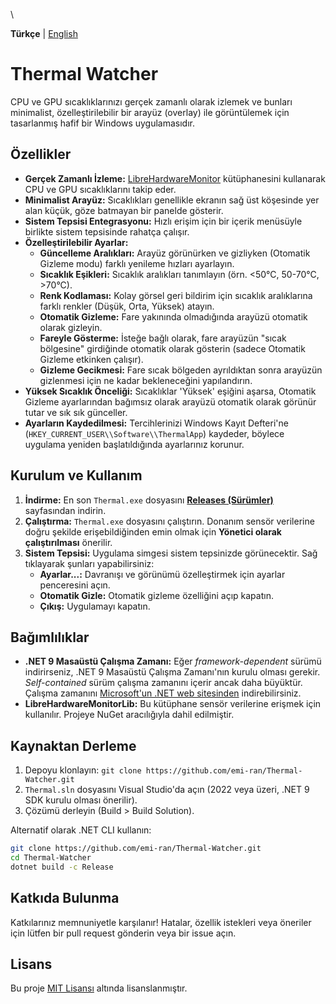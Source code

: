 \
<!-- Language Switcher -->
**Türkçe** | [English](README.md)

# Thermal Watcher

CPU ve GPU sıcaklıklarınızı gerçek zamanlı olarak izlemek ve bunları minimalist, özelleştirilebilir bir arayüz (overlay) ile görüntülemek için tasarlanmış hafif bir Windows uygulamasıdır.


## Özellikler

*   **Gerçek Zamanlı İzleme:** [LibreHardwareMonitor](https://github.com/LibreHardwareMonitor/LibreHardwareMonitor) kütüphanesini kullanarak CPU ve GPU sıcaklıklarını takip eder.
*   **Minimalist Arayüz:** Sıcaklıkları genellikle ekranın sağ üst köşesinde yer alan küçük, göze batmayan bir panelde gösterir.
*   **Sistem Tepsisi Entegrasyonu:** Hızlı erişim için bir içerik menüsüyle birlikte sistem tepsisinde rahatça çalışır.
*   **Özelleştirilebilir Ayarlar:**
    *   **Güncelleme Aralıkları:** Arayüz görünürken ve gizliyken (Otomatik Gizleme modu) farklı yenileme hızları ayarlayın.
    *   **Sıcaklık Eşikleri:** Sıcaklık aralıkları tanımlayın (örn. <50°C, 50-70°C, >70°C).
    *   **Renk Kodlaması:** Kolay görsel geri bildirim için sıcaklık aralıklarına farklı renkler (Düşük, Orta, Yüksek) atayın.
    *   **Otomatik Gizleme:** Fare yakınında olmadığında arayüzü otomatik olarak gizleyin.
    *   **Fareyle Gösterme:** İsteğe bağlı olarak, fare arayüzün "sıcak bölgesine" girdiğinde otomatik olarak gösterin (sadece Otomatik Gizleme etkinken çalışır).
    *   **Gizleme Gecikmesi:** Fare sıcak bölgeden ayrıldıktan sonra arayüzün gizlenmesi için ne kadar bekleneceğini yapılandırın.
*   **Yüksek Sıcaklık Önceliği:** Sıcaklıklar 'Yüksek' eşiğini aşarsa, Otomatik Gizleme ayarlarından bağımsız olarak arayüzü otomatik olarak görünür tutar ve sık sık günceller.
*   **Ayarların Kaydedilmesi:** Tercihlerinizi Windows Kayıt Defteri'ne (`HKEY_CURRENT_USER\\Software\\ThermalApp`) kaydeder, böylece uygulama yeniden başlatıldığında ayarlarınız korunur.

## Kurulum ve Kullanım

1.  **İndirme:** En son `Thermal.exe` dosyasını **[Releases (Sürümler)](https://github.com/emi-ran/Thermal-Watcher/releases/)** sayfasından indirin.
2.  **Çalıştırma:** `Thermal.exe` dosyasını çalıştırın. Donanım sensör verilerine doğru şekilde erişebildiğinden emin olmak için **Yönetici olarak çalıştırılması** önerilir.
3.  **Sistem Tepsisi:** Uygulama simgesi sistem tepsinizde görünecektir. Sağ tıklayarak şunları yapabilirsiniz:
    *   **Ayarlar...:** Davranışı ve görünümü özelleştirmek için ayarlar penceresini açın.
    *   **Otomatik Gizle:** Otomatik gizleme özelliğini açıp kapatın.
    *   **Çıkış:** Uygulamayı kapatın.

## Bağımlılıklar

*   **.NET 9 Masaüstü Çalışma Zamanı:** Eğer *framework-dependent* sürümü indirirseniz, .NET 9 Masaüstü Çalışma Zamanı'nın kurulu olması gerekir. *Self-contained* sürüm çalışma zamanını içerir ancak daha büyüktür. Çalışma zamanını [Microsoft'un .NET web sitesinden](https://dotnet.microsoft.com/tr-tr/download/dotnet/9.0) indirebilirsiniz.
*   **LibreHardwareMonitorLib:** Bu kütüphane sensör verilerine erişmek için kullanılır. Projeye NuGet aracılığıyla dahil edilmiştir.

## Kaynaktan Derleme

1.  Depoyu klonlayın: `git clone https://github.com/emi-ran/Thermal-Watcher.git`
2.  `Thermal.sln` dosyasını Visual Studio'da açın (2022 veya üzeri, .NET 9 SDK kurulu olması önerilir).
3.  Çözümü derleyin (Build > Build Solution).

Alternatif olarak .NET CLI kullanın:

```bash
git clone https://github.com/emi-ran/Thermal-Watcher.git
cd Thermal-Watcher
dotnet build -c Release
```

## Katkıda Bulunma

Katkılarınız memnuniyetle karşılanır! Hatalar, özellik istekleri veya öneriler için lütfen bir pull request gönderin veya bir issue açın.

## Lisans

Bu proje [MIT Lisansı](LICENSE) altında lisanslanmıştır.